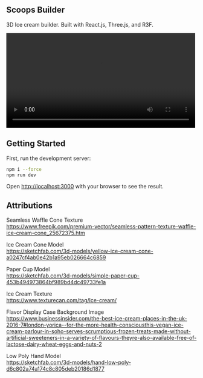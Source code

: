 ## Scoops Builder

3D Ice cream builder. Built with React.js, Three.js, and R3F.

<video src="public/preview/scoops-builder.mp4" width="500" height="250" controls></video>

## Getting Started

First, run the development server:

```bash
npm i --force
npm run dev
```

Open [http://localhost:3000](http://localhost:3000) with your browser to see the result.

## Attributions

Seamless Waffle Cone Texture  
https://www.freepik.com/premium-vector/seamless-pattern-texture-waffle-ice-cream-cone_25672375.htm

Ice Cream Cone Model  
https://sketchfab.com/3d-models/yellow-ice-cream-cone-a0247cf4ab0e42b1a95eb026664c6859

Paper Cup Model  
https://sketchfab.com/3d-models/simple-paper-cup-453b494973864bf989bd4dc49733fe1a

Ice Cream Texture  
https://www.texturecan.com/tag/Ice-cream/

Flavor Display Case Background Image  
https://www.businessinsider.com/the-best-ice-cream-places-in-the-uk-2016-7#london-yorica--for-the-more-health-consciousthis-vegan-ice-cream-parlour-in-soho-serves-scrumptious-frozen-treats-made-without-artificial-sweeteners-in-a-variety-of-flavours-theyre-also-available-free-of-lactose-dairy-wheat-eggs-and-nuts-2

Low Poly Hand Model  
https://sketchfab.com/3d-models/hand-low-poly-d6c802a74a174c8c805deb20186d1877